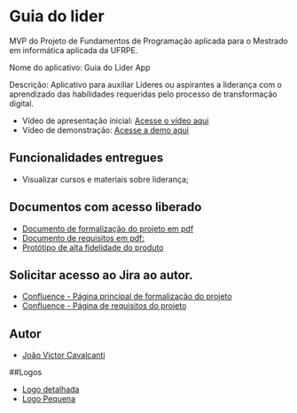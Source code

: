# Guia do lider
MVP do Projeto de Fundamentos de Programação aplicada para o Mestrado em informática aplicada da UFRPE.

Nome do aplicativo: Guia do Lider App

Descrição: Aplicativo para auxiliar Líderes ou aspirantes a liderança com o aprendizado das habilidades requeridas pelo processo de transformação digital.

- Vídeo de apresentação inicial: [Acesse o vídeo aqui](https://drive.google.com/file/d/1DLumF20pQxTsc07gIl9YVDwLD0AiIg3f/view?usp=sharing)
- Vídeo de demonstração: [Acesse a demo aqui](https://drive.google.com/file/d/1DMKibPYquVd03ML50WCeg9b3vWW1zdDt/view?usp=sharing)
## Funcionalidades entregues

- Visualizar cursos e materiais sobre liderança;

## Documentos com acesso liberado
- [Documento de formalização do projeto em pdf](https://drive.google.com/file/d/1AU7WRZQdQXPuET4qX3Exj2b-R6DqQmif/view?usp=sharing)
- [Documento de requisitos em pdf:](https://drive.google.com/file/d/1APc-MUONIaBwD7F4ZDTrs_NacvuAanNq/view?usp=sharing)
- [Protótipo de alta fidelidade do produto](https://www.figma.com/proto/nJCReXRDI34K6FNT8Q8l92/GDL?node-id=1-4&t=ucoBDJ6l8GmfOmds-1&scaling=scale-down&page-id=0%3A1)

## Solicitar acesso ao Jira ao autor.
- [Confluence - Página principal de formalização do projeto](https://joao-ctassis.atlassian.net/wiki/x/t4M)
- [Confluence - Página de requisitos do projeto](https://joao-ctassis.atlassian.net/wiki/x/3oM)

## Autor
- [João Victor Cavalcanti](https://github.com/Cvalca)

##Logos
- [Logo detalhada](https://drive.google.com/file/d/1BpZgoG49u9gk0Qt_BRkMqzIySAGqHkmA/view?usp=sharing)
- [Logo Pequena](https://drive.google.com/file/d/1ByFbK5jj23vG1XiOPIt7SJQpWrgqdPB2/view?usp=sharing)
